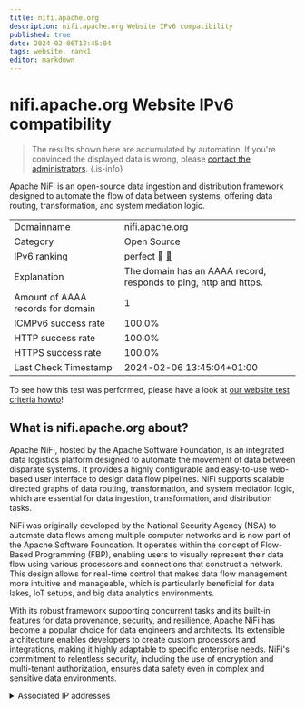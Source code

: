 ```yaml
---
title: nifi.apache.org
description: nifi.apache.org Website IPv6 compatibility
published: true
date: 2024-02-06T12:45:04
tags: website, rank1
editor: markdown
---
```


# nifi.apache.org Website IPv6 compatibility

> The results shown here are accumulated by automation. If you're convinced the displayed data is wrong, please [contact the administrators](/howto/chat). 
{.is-info}

Apache NiFi is an open-source data ingestion and distribution framework designed to automate the flow of data between systems, offering data routing, transformation, and system mediation logic.


|   |   |
| - | - |
| Domainname | nifi.apache.org
| Category | Open Source |
| IPv6 ranking | perfect :1st_place_medal: [🔗](/howto/ranking) |
| Explanation | The domain has an AAAA record, responds to ping, http and https. |
| Amount of AAAA records for domain | 1 |
| ICMPv6 success rate | 100.0%|
| HTTP success rate | 100.0% |
| HTTPS success rate | 100.0% |
| Last Check Timestamp | 2024-02-06 13:45:04+01:00 |

To see how this test was performed, please have a look at [our website test criteria howto](/howto/testcriteria/website)!


## What is nifi.apache.org about?
Apache NiFi, hosted by the Apache Software Foundation, is an integrated data logistics platform designed to automate the movement of data between disparate systems. It provides a highly configurable and easy-to-use web-based user interface to design data flow pipelines. NiFi supports scalable directed graphs of data routing, transformation, and system mediation logic, which are essential for data ingestion, transformation, and distribution tasks.

NiFi was originally developed by the National Security Agency (NSA) to automate data flows among multiple computer networks and is now part of the Apache Software Foundation. It operates within the concept of Flow-Based Programming (FBP), enabling users to visually represent their data flow using various processors and connections that construct a network. This design allows for real-time control that makes data flow management more intuitive and manageable, which is particularly beneficial for data lakes, IoT setups, and big data analytics environments.

With its robust framework supporting concurrent tasks and its built-in features for data provenance, security, and resilience, Apache NiFi has become a popular choice for data engineers and architects. Its extensible architecture enables developers to create custom processors and integrations, making it highly adaptable to specific enterprise needs. NiFi's commitment to relentless security, including the use of encryption and multi-tenant authorization, ensures data safety even in complex and sensitive data environments.



<details>
<summary>Associated IP addresses</summary>

2a04:4e42::644

</details>
